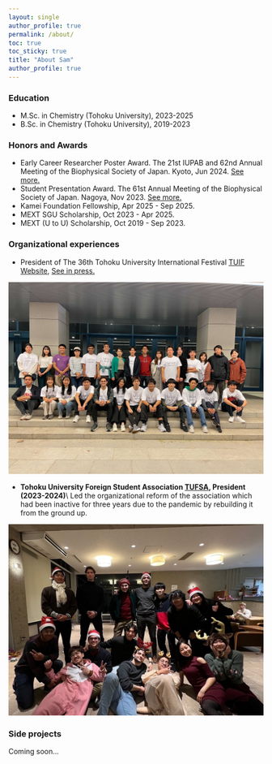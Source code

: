 ```yaml
---
layout: single
author_profile: true
permalink: /about/
toc: true
toc_sticky: true
title: "About Sam"
author_profile: true
---
```

### Education
* M.Sc. in Chemistry (Tohoku University), 2023-2025
* B.Sc. in Chemistry (Tohoku University), 2019-2023

### Honors and Awards
* Early Career Researcher Poster Award. The 21st IUPAB and 62nd Annual Meeting of the Biophysical Society of Japan. Kyoto, Jun 2024. [See more.](https://www2.tagen.tohoku.ac.jp/lab/news_award/20240717/)
* Student Presentation Award. The 61st Annual Meeting of the Biophysical Society of Japan. Nagoya, Nov 2023. [See more.](https://www.biophys.jp/ann/ann01_13.html)
* Kamei Foundation Fellowship, Apr 2025 - Sep 2025.
* MEXT SGU Scholarship, Oct 2023 - Apr 2025.
* MEXT (U to U) Scholarship, Oct 2019 - Sep 2023.

### Organizational experiences
* President of The 36th Tohoku University International Festival [TUIF Website](https://www.tufsa.net/tuif2023/dashboard), [See in press.](https://www.tohoku.ac.jp/en/news/university_news/36th_tohoku_university_international_festival.html)

![image tooltip here](/assets/images/about/tuif_members.jpg)

* **Tohoku University Foreign Student Association [TUFSA](https://www.tufsa.net/), President (2023-2024)**\\
Led the organizational reform of the association which had been inactive for three years due to the pandemic by rebuilding it from the ground up.

![image tooltip here](/assets/images/about/tufsa_members.jpg)

### Side projects
Coming soon...
